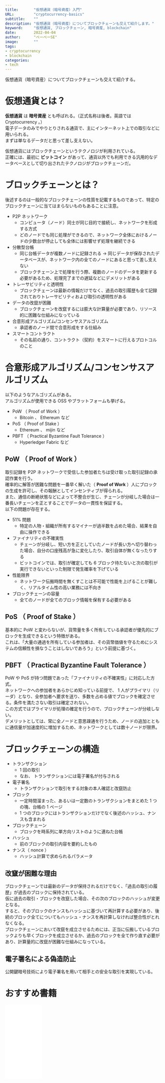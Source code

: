 ```yaml
---
title:       "仮想通貨（暗号資産）入門"
URL:         "cryptocurrency-basics"
subtitle:    ""
description: "仮想通貨（暗号資産）についてブロックチェーンも交えて紹介します。"
keyword:     "仮想通貨, ブロックチェーン, 暗号資産, blockchain"
date:        2022-04-04
author:      "ぺーぺーSE"
image:       ""
tags:
- cryptocurrency
- blockchain
categories:
- tech
---
```


仮想通貨（暗号資産）についてブロックチェーンも交えて紹介する。

<!--more-->

# 仮想通貨とは？

**仮想通貨** は **暗号資産** とも呼ばれる。（正式名称は後者。英語では Cryptocurrency 。）  
電子データのみでやりとりされる通貨で、主にインターネット上での取引などに用いられる。  
まずは単なるデータだと思って差し支えない。

仮想通貨にはブロックチェーンというテクノロジが利用されている。  
正確には、最初に **ビットコイン** があって、通貨以外でも利用できる汎用的なデータベースとして切り出されたテクノロジがブロックチェーンだ。

# ブロックチェーンとは？

後述するのは一般的なブロックチェーンの性質を記載するものであって、特定のブロックチェーンに当てはまらないものもあることに注意。

- P2P ネットワーク
  - コンピュータ（ノード）同士が同じ目的で接続し、ネットワークを形成する方式
  - どのノードでも同じ処理ができるので、ネットワーク全体におけるノードの少数台が停止しても全体には影響せず処理を継続できる
- 分散型台帳
  - 同じ台帳データが複数ノードに記録される -> 同じデータが保存されたデータベースが、ネットワーク内の全てのノードにあると思って差し支えない
  - ブロックチェーン上で処理を行う際、複数のノードのデータを更新する必要があるため、処理完了までの遅延などにデメリットがある
- トレーサビリティと透明性
  - ブロックチェーンは最新の情報だけでなく、過去の取引履歴も全て記録されておりトレーサビリティおよび取引の透明性がある
- データの改竄が困難
  - ブロックチェーンを改竄するには膨大な計算量が必要であり、リソース的に困難な仕組みになっている
- 合意形成アルゴリズム/コンセンサスアルゴリズム
  - 承認者のノード間で合意形成をする仕組み
- スマートコントラクト
  - その名前の通り、コントラクト（契約）をスマートに行えるプロトコルのこと

# 合意形成アルゴリズム/コンセンサスアルゴリズム

以下のようなアルゴリズムがある。  
アルゴリズムが使用できる OSS やブラットフォームも挙げる。

- PoW （ Proof of Work ）
    - Bitcoin 、 Ethereum など
- PoS （ Proof of Stake ）
    - Ethereum 、 mijin など
- PBFT （ Practical Byzantine Fault Tolerance ）
    - Hyperledger Fabric など

## PoW （ Proof of Work ）

取引記録を P2P ネットワークで受信した参加者たちは受け取った取引記録の承認作業を行う。  
確率的に解答が困難な問題を一番早く解いた（ **Proof of Work** ）人にブロックの生成を許可し、その報酬としてインセンティブが得られる。  
また、通信の断絶状態などによって不整合が生じ、チェーンが分岐した場合は一番長いチェーンを正とすることでデータの一貫性を保証する。  
以下の問題が存在する。

- 51% 問題
  - 特定の人物・組織が所有するマイナーが過半数を占めた場合、結果を自由に操作できる
- ファイナリティの不確実性
  - チェーンが分岐し、短い方を正としていたノードが長い方へ切り替わった場合、自分の口座残高が急に変化したり、取引自体が無くなったりする
  - ビットコインでは、取引が確定しても 6 ブロック待たないと次の取引が実行できないといった制限で発生確率を下げている
- 性能限界
  - ネットワーク伝搬時間を無くすことは不可能で性能を上げることが難しく、リアルタイム性の高い業務には不向き
- ブロックチェーンの容量
  - 全てのノードが全てのブロック情報を保有する必要がある

## PoS （ Proof of Stake ）

基本的に PoW と変わらないが、貨幣量を多く所有している承認者が優先的にブロックを生成できるという特徴がある。  
これは、「大量の通過を所有している参加者は、その貨幣価値を守るためにシステムの信頼性を損なうことはしないであろう」という前提に基づく。

## PBFT （ Practical Byzantine Fault Tolerance ）

PoW や PoS が持つ問題であった「ファイナリティの不確実性」に対応した方式。  
ネットワークへの参加者をあらかじめ知っている前提で、 1 人がプライマリ（リーダ）となり、全参加者へ要求を送り、多数を占める値でブロックを確定させる。条件を満たさない取引は確定されない。  
この方式ではプライマリが処理の確定を行うので、ブロックチェーンが分岐しない。  
デメリットとしては、常に全ノードと意思疎通を行うため、ノードの追加とともに通信量が加速度的に増加するため、ネットワークとしては数十ノードが限界。

# ブロックチェーンの構造

- トランザクション
  - 1 回の取引
  - なお、 トランザクションには電子署名が付与される
- 電子署名
  - トランザクションで取引をする対象の本人確認と改竄防止
- ブロック
  - 一定時間溜まった、あるいは一定数のトランザクションをまとめた 1 つの塊、台帳の 1 ページ
  - 1 つのブロックにはトランザクションだけでなく後述のハッシュ、ナンスも含まれる
- ブロックチェーン
  - ブロックを時系列に単方向リストのように連ねた台帳
- ハッシュ
  - 前のブロックの取引内容を要約したもの
- ナンス（ nonce ）
  - ハッシュ計算で求められるパラメータ

## 改竄が困難な理由

ブロックチェーンでは最新のデータが保持されるだけでなく、「過去の取引の履歴」が過去のブロックに保持されている。  
仮に過去の取引・ブロックを改竄した場合、その次のブロックのハッシュが変更となる。  
すると、そのブロックのナンスもハッシュに基づいて再計算する必要があり、後続のブロック全てについてもハッシュ・ナンスを再計算しなければ整合性がとれなくなる。  
ブロックチェーンにおいて改竄を成立させるためには、正当に伝搬しているブロックよりも早くブロックを成立させるか、過去のブロックを全て作り直す必要があり、計算量的に改竄が困難な仕組みになっている。

## 電子署名による偽造防止

公開鍵暗号技術により電子署名を用いて相手との安全な取引を実現している。

# おすすめ書籍

<!-- amazon affiliate kindle blockchain --->
<iframe sandbox="allow-popups allow-scripts allow-modals allow-forms allow-same-origin" style="width:120px;height:240px;" marginwidth="0" marginheight="0" scrolling="no" frameborder="0" src="//rcm-fe.amazon-adsystem.com/e/cm?lt1=_blank&bc1=000000&IS2=1&bg1=FFFFFF&fc1=000000&lc1=0000FF&t=tanakakns-22&language=ja_JP&o=9&p=8&l=as4&m=amazon&f=ifr&ref=as_ss_li_til&asins=B07XDM9WVP&linkId=0acfeeddd965a225ec4c8def5fecda33"></iframe>